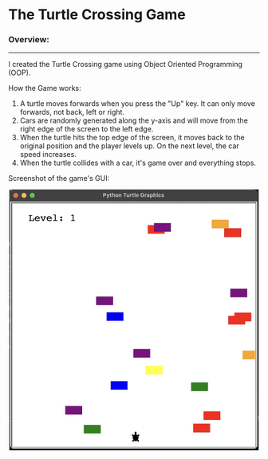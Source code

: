 # The Turtle Crossing Game
### Overview: ###
_________________
I created the Turtle Crossing game using Object Oriented Programming (OOP).

How the Game works:
1. A turtle moves forwards when you press the "Up" key. It can only move forwards, not back, left or right.
2. Cars are randomly generated along the y-axis and will move from the right edge of the screen to the left edge.
3. When the turtle hits the top edge of the screen, it moves back to the original position and the player levels up. On the next level, the car speed increases.
4. When the turtle collides with a car, it's game over and everything stops.

Screenshot of the game's GUI:
<p align="center">
  <img src="https://github.com/w-diana/100_days_Python_Challenge/blob/main/Day_23%20-%20The%20Turtle%20Crossing/screenshot.jpg" width="500">
</p>
